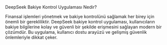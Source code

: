 DeepSeek Bakiye Kontrol Uygulaması Nedir?

Finansal işlemleri yönetmek ve bakiye kontrolünü sağlamak her birey için önemli bir gerekliliktir. DeepSeek bakiye kontrol uygulaması, kullanıcıların bakiye bilgilerine kolay ve güvenli bir şekilde erişmesini sağlayan modern bir çözümdür. Bu uygulama, kullanıcı dostu arayüzü ve gelişmiş güvenlik önlemleriyle dikkat çeker.
